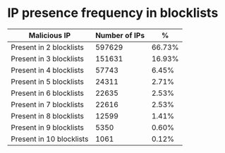 # IP presence frequency in blocklists
| Malicious IP | Number of IPs | % |
|----|----|----|
| Present in 2 blocklists | 597629 | 66.73% |
| Present in 3 blocklists | 151631 | 16.93% |
| Present in 4 blocklists | 57743 | 6.45% |
| Present in 5 blocklists | 24311 | 2.71% |
| Present in 6 blocklists | 22635 | 2.53% |
| Present in 7 blocklists | 22616 | 2.53% |
| Present in 8 blocklists | 12599 | 1.41% |
| Present in 9 blocklists | 5350 | 0.60% |
| Present in 10 blocklists | 1061 | 0.12% |
